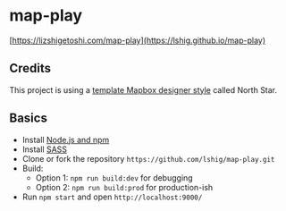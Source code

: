 # map-play

[https://lizshigetoshi.com/map-play](https://lshig.github.io/map-play)

## Credits

This project is using a [template Mapbox designer style](https://studio.mapbox.com/) called North Star.

## Basics
- Install [Node.js and npm](https://nodejs.org/en/)
- Install [SASS](http://sass-lang.com/)
- Clone or fork the repository `https://github.com/lshig/map-play.git`
- Build:
  - Option 1: `npm run build:dev` for debugging
  - Option 2: `npm run build:prod` for production-ish
- Run `npm start` and open `http://localhost:9000/`
